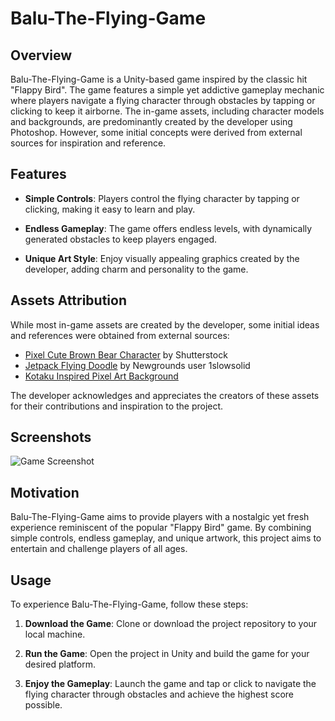# Balu-The-Flying-Game

## Overview

Balu-The-Flying-Game is a Unity-based game inspired by the classic hit "Flappy Bird". The game features a simple yet addictive gameplay mechanic where players navigate a flying character through obstacles by tapping or clicking to keep it airborne. The in-game assets, including character models and backgrounds, are predominantly created by the developer using Photoshop. However, some initial concepts were derived from external sources for inspiration and reference.

## Features

- **Simple Controls**: Players control the flying character by tapping or clicking, making it easy to learn and play.
  
- **Endless Gameplay**: The game offers endless levels, with dynamically generated obstacles to keep players engaged.

- **Unique Art Style**: Enjoy visually appealing graphics created by the developer, adding charm and personality to the game.

## Assets Attribution

While most in-game assets are created by the developer, some initial ideas and references were obtained from external sources:

- [Pixel Cute Brown Bear Character](https://www.shutterstock.com/image-illustration/pixel-cute-brown-bear-character-2244574739) by Shutterstock
- [Jetpack Flying Doodle](https://www.newgrounds.com/art/view/1slowsolid/jetpack-flying-doodle) by Newgrounds user 1slowsolid
- [Kotaku Inspired Pixel Art Background](https://bearpursuit.wordpress.com/wp-content/uploads/2014/02/kotaku.png)

The developer acknowledges and appreciates the creators of these assets for their contributions and inspiration to the project.

## Screenshots

![Game Screenshot](https://github.com/BaluIT-ist/Balu-The-Flying-Game/assets/122810689/f225f1f6-fc37-4a59-aff2-93e92405f051)

## Motivation

Balu-The-Flying-Game aims to provide players with a nostalgic yet fresh experience reminiscent of the popular "Flappy Bird" game. By combining simple controls, endless gameplay, and unique artwork, this project aims to entertain and challenge players of all ages.

## Usage

To experience Balu-The-Flying-Game, follow these steps:

1. **Download the Game**: Clone or download the project repository to your local machine.

2. **Run the Game**: Open the project in Unity and build the game for your desired platform.

3. **Enjoy the Gameplay**: Launch the game and tap or click to navigate the flying character through obstacles and achieve the highest score possible.


